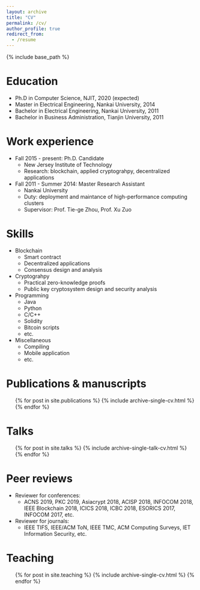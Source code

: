 ```yaml
---
layout: archive
title: "CV"
permalink: /cv/
author_profile: true
redirect_from:
  - /resume
---
```


{% include base_path %}

Education
======
* Ph.D in Computer Science, NJIT, 2020 (expected)
* Master in Electrical Engineering, Nankai University, 2014
* Bachelor in Electrical Engineering, Nankai University, 2011
* Bachelor in Business Administration, Tianjin University, 2011

Work experience
======
* Fall 2015 - present: Ph.D. Candidate
  * New Jersey Institute of Technology
  * Research: blockchain, applied cryptograhpy, decentralized applications
* Fall 2011 - Summer 2014: Master Research Assistant
  * Nankai University
  * Duty: deployment and maintance of high-performance computing clusters
  * Supervisor: Prof. Tie-ge Zhou, Prof. Xu Zuo
  
  
Skills
======
* Blockchain
  * Smart contract
  * Decentralized applications
  * Consensus design and analysis
* Cryptograhpy
  * Practical zero-knowledge proofs
  * Public key cryptosystem design and security analysis
* Programming
  * Java
  * Python
  * C/C++
  * Solidity
  * Bitcoin scripts
  * etc.
* Miscellaneous
  * Compiling
  * Mobile application
  * etc.

Publications & manuscripts
======
  <ul>{% for post in site.publications %}
    {% include archive-single-cv.html %}
  {% endfor %}</ul>
  
Talks
======
  <ul>{% for post in site.talks %}
    {% include archive-single-talk-cv.html %}
  {% endfor %}</ul>

Peer reviews
======
* Reviewer for conferences:
  * ACNS 2019, PKC 2019, Asiacrypt 2018, ACISP 2018, INFOCOM 2018, IEEE Blockchain 2018, ICICS 2018, ICBC 2018, ESORICS 2017, INFOCOM 2017, etc. 
* Reviewer for journals:
  * IEEE TIFS, IEEE/ACM ToN, IEEE TMC, ACM Computing Surveys, IET Information Security, etc.

Teaching
======
  <ul>{% for post in site.teaching %}
    {% include archive-single-cv.html %}
  {% endfor %}</ul>
